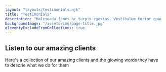 ```yaml
---
layout: "layouts/testimonials.njk"
title: "Testimonials"
description: "Malesuada fames ac turpis egestas. Vestibulum tortor quam, feugiat vitae."
backgroundImage: "/assets/img/page-title.jpg"
eleventyExcludeFromCollections: true
---
```


## Listen to our amazing clients

Here's a collection of our amazing clients and the glowing words they have to descrie what we do for them